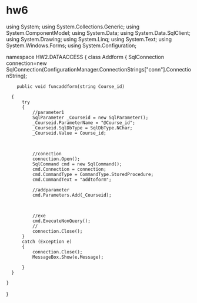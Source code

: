 # hw6
using System;
using System.Collections.Generic;
using System.ComponentModel;
using System.Data;
using System.Data.SqlClient;
using System.Drawing;
using System.Linq;
using System.Text;
using System.Windows.Forms;
using System.Configuration;

namespace HW2.DATAACCESS
{
    class Addform
    {
   SqlConnection connection=new SqlConnection(ConfigurationManager.ConnectionStrings["conn"].ConnectionString);

        public void funcaddform(string Course_id)
	
      {
          try
          {
              //parameter1
              SqlParameter _Courseid = new SqlParameter();
              _Courseid.ParameterName = "@Course_id";
              _Courseid.SqlDbType = SqlDbType.NChar;
              _Courseid.Value = Course_id;

           
            
              //conection
              connection.Open();
              SqlCommand cmd = new SqlCommand();
              cmd.Connection = connection;
              cmd.CommandType = CommandType.StoredProcedure;
              cmd.CommandText = "addtoform";

              //addparameter
              cmd.Parameters.Add(_Courseid);
           
           

              //exe
              cmd.ExecuteNonQuery();
              //
              connection.Close();
          }
          catch (Exception e)
          {
              connection.Close();
              MessageBox.Show(e.Message);

          }
      }

    }
}
